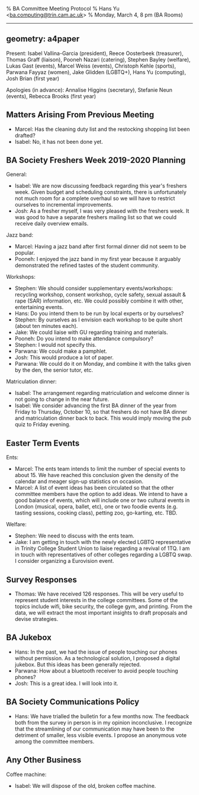 % BA Committee Meeting Protocol
% Hans Yu <[ba.computing@trin.cam.ac.uk](ba.computing@trin.cam.ac.uk)>
% Monday, March 4, 8 pm (BA Rooms)

---
geometry: a4paper
---

Present: Isabel Vallina-Garcia (president), Reece Oosterbeek (treasurer), Thomas Graff (liaison), Pooneh Nazari (catering), Stephen Bayley (welfare), Lukas Gast (events), Marcel Weiss (events), Christoph Kehle (sports), Parwana Fayyaz (women), Jake Glidden (LGBTQ+), Hans Yu (computing), Josh Brian (first year)

Apologies (in advance): Annalise Higgins (secretary), Stefanie Neun (events), Rebecca Brooks (first year)

##  Matters Arising From Previous Meeting

*   Marcel: Has the cleaning duty list and the restocking shopping list been drafted?
*   Isabel: No, it has not been done yet.

##  BA Society Freshers Week 2019-2020 Planning

General:

*   Isabel: We are now discussing feedback regarding this year's freshers week. Given budget and scheduling constraints, there is unfortunately not much room for a complete overhaul so we will have to restrict ourselves to incremental improvements.
*   Josh: As a fresher myself, I was very pleased with the freshers week. It was good to have a separate freshers mailing list so that we could receive daily overview emails.

Jazz band:

*   Marcel: Having a jazz band after first formal dinner did not seem to be popular.
*   Pooneh: I enjoyed the jazz band in my first year because it arguably demonstrated the refined tastes of the student community.

Workshops:

*   Stephen: We should consider supplementary events/workshops: recycling workshop, consent workshop, cycle safety, sexual assault & rape (SAR) information, etc. We could possibly combine it with other, entertaining events.
*   Hans: Do you intend them to be run by local experts or by ourselves?
*   Stephen: By ourselves as I envision each workshop to be quite short (about ten minutes each).
*   Jake: We could liaise with GU regarding training and materials.
*   Pooneh: Do you intend to make attendance compulsory?
*   Stephen: I would not specify this.
*   Parwana: We could make a pamphlet.
*   Josh: This would produce a lot of paper.
*   Parwana: We could do it on Monday, and combine it with the talks given by the den, the senior tutor, etc.

Matriculation dinner:

*   Isabel: The arrangement regarding matriculation and welcome dinner is not going to change in the near future. 
*   Isabel: We consider advancing the first BA dinner of the year from Friday to Thursday, October 10, so that freshers do not have BA dinner and matriculation dinner back to back. This would imply moving the pub quiz to Friday evening.

##  Easter Term Events

Ents:

*   Marcel: The ents team intends to limit the number of special events to about 15. We have reached this conclusion given the density of the calendar and meager sign-up statistics on occasion.
*   Marcel: A list of event ideas has been circulated so that the other committee members have the option to add ideas. We intend to have a good balance of events, which will include one or two cultural events in London (musical, opera, ballet, etc), one or two foodie events (e.g. tasting sessions, cooking class), petting zoo, go-karting, etc. TBD.

Welfare:

*   Stephen: We need to discuss with the ents team.
*   Jake: I am getting in touch with the newly elected LGBTQ representative in Trinity College Student Union to liaise regarding a revival of 1TQ. I am in touch with representatives of other colleges regarding a LGBTQ swap. I consider organizing a Eurovision event.

##  Survey Responses

*   Thomas: We have received 126 responses. This will be very useful to represent student interests in the college committees. Some of the topics include wifi, bike security, the college gym, and printing. From the data, we will extract the most important insights to draft proposals and devise strategies.

##  BA Jukebox

*   Hans: In the past, we had the issue of people touching our phones without permission. As a technological solution, I proposed a digital jukebox. But this ideas has been generally rejected.
*   Parwana: How about a bluetooth receiver to avoid people touching phones?
*   Josh: This is a great idea. I will look into it.

## BA Society Communications Policy

*   Hans: We have trialled the bulletin for a few months now. The feedback both from the survey in person is in my opinion inconclusive. I recognize that the streamlining of our communication may have been to the detriment of smaller, less visible events. I propose an anonymous vote among the committee members.

## Any Other Business

Coffee machine:

*   Isabel: We will dispose of the old, broken coffee machine.
